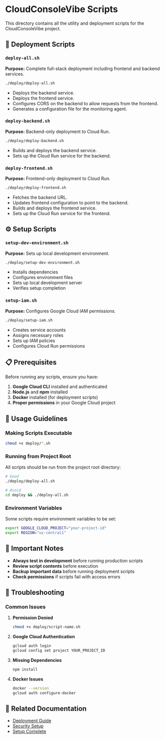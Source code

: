 # CloudConsoleVibe Scripts

This directory contains all the utility and deployment scripts for the CloudConsoleVibe project.

## 🚀 Deployment Scripts

### `deploy-all.sh`
**Purpose:** Complete full-stack deployment including frontend and backend services.
```bash
./deploy/deploy-all.sh
```
- Deploys the backend service.
- Deploys the frontend service.
- Configures CORS on the backend to allow requests from the frontend.
- Generates a configuration file for the monitoring agent.

### `deploy-backend.sh`
**Purpose:** Backend-only deployment to Cloud Run.
```bash
./deploy/deploy-backend.sh
```
- Builds and deploys the backend service.
- Sets up the Cloud Run service for the backend.

### `deploy-frontend.sh`
**Purpose:** Frontend-only deployment to Cloud Run.
```bash
./deploy/deploy-frontend.sh
```
- Fetches the backend URL.
- Updates frontend configuration to point to the backend.
- Builds and deploys the frontend service.
- Sets up the Cloud Run service for the frontend.

## ⚙️ Setup Scripts

### `setup-dev-environment.sh`
**Purpose:** Sets up local development environment.
```bash
./deploy/setup-dev-environment.sh
```
- Installs dependencies
- Configures environment files
- Sets up local development server
- Verifies setup completion

### `setup-iam.sh`
**Purpose:** Configures Google Cloud IAM permissions.
```bash
./deploy/setup-iam.sh
```
- Creates service accounts
- Assigns necessary roles
- Sets up IAM policies
- Configures Cloud Run permissions

## 📋 Prerequisites

Before running any scripts, ensure you have:

1. **Google Cloud CLI** installed and authenticated
2. **Node.js** and **npm** installed
3. **Docker** installed (for deployment scripts)
4. **Proper permissions** in your Google Cloud project

## 🔧 Usage Guidelines

### Making Scripts Executable
```bash
chmod +x deploy/*.sh
```

### Running from Project Root
All scripts should be run from the project root directory:
```bash
# Good
./deploy/deploy-all.sh

# Avoid
cd deploy && ./deploy-all.sh
```

### Environment Variables
Some scripts require environment variables to be set:
```bash
export GOOGLE_CLOUD_PROJECT="your-project-id"
export REGION="us-central1"
```

## 🚨 Important Notes

- **Always test in development** before running production scripts
- **Review script contents** before execution
- **Backup important data** before running deployment scripts
- **Check permissions** if scripts fail with access errors

## 📝 Troubleshooting

### Common Issues

1. **Permission Denied**
   ```bash
   chmod +x deploy/script-name.sh
   ```

2. **Google Cloud Authentication**
   ```bash
   gcloud auth login
   gcloud config set project YOUR_PROJECT_ID
   ```

3. **Missing Dependencies**
   ```bash
   npm install
   ```

4. **Docker Issues**
   ```bash
   docker --version
   gcloud auth configure-docker
   ```

## 🔗 Related Documentation

- [Deployment Guide](../docs/deployment/DEPLOYMENT_GUIDE.md)
- [Security Setup](../docs/security/SECURITY_SETUP.md)
- [Setup Complete](../docs/setup/SETUP_COMPLETE.md) 